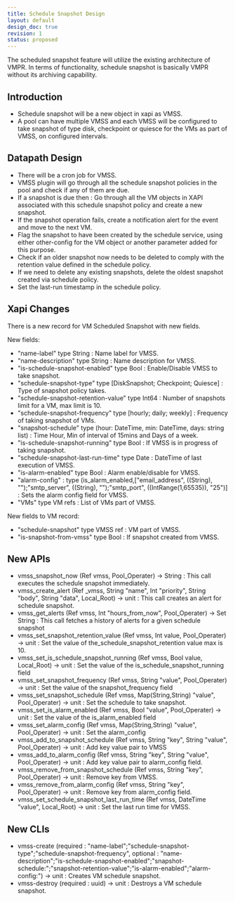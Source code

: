 ```yaml
---
title: Schedule Snapshot Design
layout: default
design_doc: true
revision: 1
status: proposed
---
```


The scheduled snapshot feature will utilize the existing architecture of VMPR. In terms of functionality, schedule snapshot is basically VMPR without its archiving capability.

Introduction
------------

* Schedule snapshot will be a new object in xapi as VMSS.
* A pool can have multiple VMSS and each VMSS will be configured to take snapshot of type disk, checkpoint or quiesce for the VMs as part of VMSS, on configured intervals.

Datapath Design
---------------

* There will be a cron job for VMSS.
* VMSS plugin will go through all the schedule snapshot policies in the pool and check if any of them are due.
* If a snapshot is due then : Go through all the VM objects in XAPI associated with this schedule snapshot policy and create a new snapshot.
* If the snapshot operation fails, create a notification alert for the event and move to the next VM.
* Flag the snapshot to have been created by the schedule service, using either other-config for the VM object or another parameter added for this purpose.
* Check if an older snapshot now needs to be deleted to comply with the retention value defined in the schedule policy.
* If we need to delete any existing snapshots, delete the oldest snapshot created via schedule policy.
* Set the last-run timestamp in the schedule policy.

Xapi Changes
------------

There is a new record for VM Scheduled Snapshot with new fields.

New fields:

* "name-label" type String : Name label for VMSS.
* "name-description" type String : Name description for VMSS.
* "is-schedule-snapshot-enabled" type Bool : Enable/Disable VMSS to take snapshot.
* "schedule-snapshot-type" type [DiskSnapshot; Checkpoint; Quiesce] : Type of snapshot policy takes.
* "schedule-snapshot-retention-value" type Int64 : Number of snapshots limit for a VM, max limit is 10.
* "schedule-snapshot-frequency" type [hourly; daily; weekly] : Frequency of taking snapshot of VMs.
* "snapshot-schedule" type (hour: DateTime, min: DateTime, days: string list) : Time Hour, Min of interval  of 15mins and Days of a week. 
* "is-schedule-snapshot-running" type Bool : If VMSS is in progress of taking snapshot.
* "schedule-snapshot-last-run-time" type Date : DateTime of last execution of VMSS.
* "is-alarm-enabled" type Bool : Alarm enable/disable for VMSS.
* "alarm-config" : type (is_alarm_enabled,["email_address", ((String), "");"smtp_server", ((String), "");"smtp_port", ((IntRange(1,65535)), "25")] : Sets the alarm config field for VMSS.
* "VMs" type VM refs : List of VMs part of VMSS.

New fields to VM record:

* "schedule-snapshot" type VMSS ref : VM part of VMSS.
* "is-snapshot-from-vmss" type Bool : If snapshot created from VMSS.

New APIs
--------

* vmss_snapshot_now (Ref vmss, Pool_Operater) -> String : This call executes the schedule snapshot immediately.
* vmss_create_alert (Ref _vmss, String "name", Int "priority", String "body", String "data", Local_Root) -> unit : This call creates an alert for schedule snapshot.
* vmss_get_alerts (Ref vmss, Int "hours_from_now", Pool_Operater) -> Set String : This call fetches a history of alerts for a given schedule snapshot
* vmss_set_snapshot_retention_value (Ref vmss, Int value, Pool_Operater) -> unit : Set the value of the_schedule_snapshot_retention value max is 10.
* vmss_set_is_schedule_snapshot_running (Ref vmss, Bool value, Local_Root) -> unit : Set the value of the is_schedule_snapshot_running field
* vmss_set_snapshot_frequency (Ref vmss, String "value", Pool_Operater) -> unit : Set the value of the snapshot_frequency field
* vmss_set_snapshot_schedule (Ref vmss, Map(String,String) "value", Pool_Operater) -> unit : Set the schedule to take snapshot.
* vmss_set_is_alarm_enabled (Ref vmss, Bool "value", Pool_Operater) -> unit : Set the value of the is_alarm_enabled field
* vmss_set_alarm_config (Ref vmss, Map(String,String) "value", Pool_Operater) -> unit : Set the alarm_config
* vmss_add_to_snapshot_schedule (Ref vmss, String "key", String "value", Pool_Operater) -> unit : Add key value pair to VMSS
* vmss_add_to_alarm_config (Ref vmss, String "key", String "value", Pool_Operater) -> unit : Add key value pair to alarm_config field.
* vmss_remove_from_snapshot_schedule (Ref vmss, String "key", Pool_Operater) -> unit : Remove key from VMSS.
* vmss_remove_from_alarm_config (Ref vmss, String "key", Pool_Operater) -> unit : Remove key from alarm_config field.
* vmss_set_schedule_snapshot_last_run_time (Ref vmss, DateTime "value", Local_Root) -> unit : Set the last run time for VMSS.

New CLIs
--------

* vmss-create (required : "name-label";"schedule-snapshot-type";"schedule-snapshot-frequency", optional : "name-description";"is-schedule-snapshot-enabled";"snapshot-schedule:";"snapshot-retention-value";"is-alarm-enabled";"alarm-config:") -> unit : Creates VM schedule snapshot.
* vmss-destroy (required : uuid) -> unit : Destroys a VM schedule snapshot.

